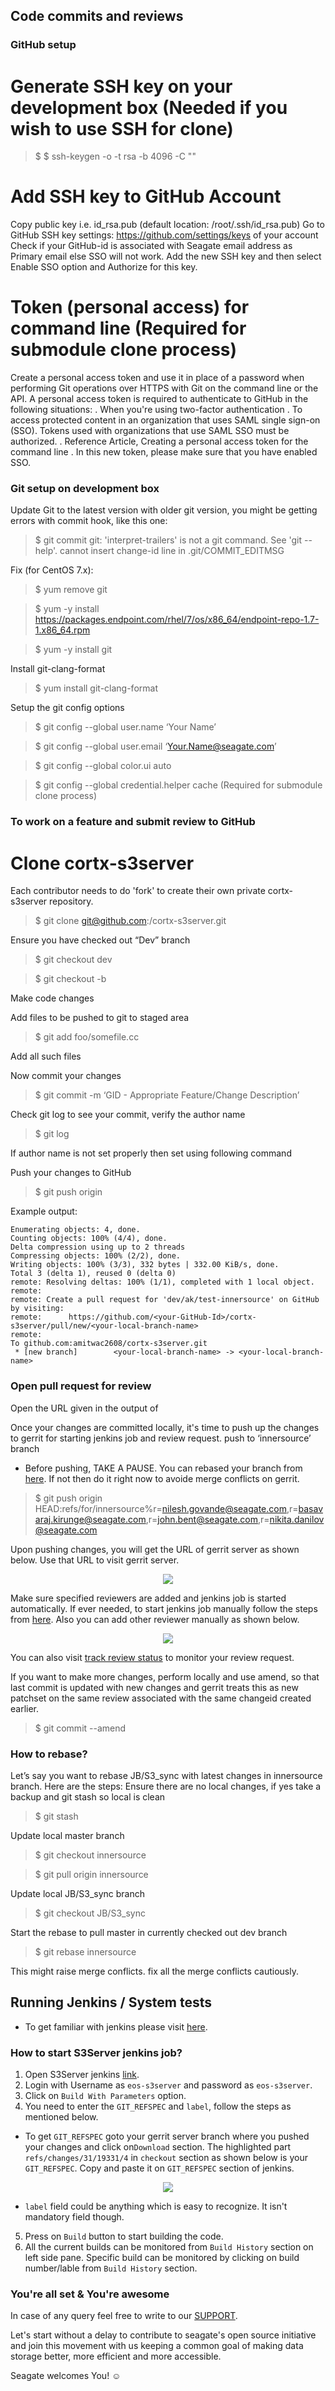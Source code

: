 ## Code commits and reviews

### GitHub setup

# Generate SSH key on your development box (Needed if you wish to use SSH for clone)
> $ $ ssh-keygen -o -t rsa -b 4096 -C "<seagate-email-address>"

# Add SSH key to GitHub Account
 Copy public key i.e. id_rsa.pub (default location: /root/.ssh/id_rsa.pub)
 Go to GitHub SSH key settings: https://github.com/settings/keys of your account
 Check if your GitHub-id is associated with Seagate email address as Primary email else SSO will not work.
 Add the new SSH key and then select Enable SSO option and Authorize for this key. 

# Token (personal access) for command line (Required for submodule clone process)
 Create a personal access token and use it in place of a password when performing Git operations over HTTPS with Git on the command line or the API.
 A personal access token is required to authenticate to GitHub in the following situations:
   . When you're using two-factor authentication
   . To access protected content in an organization that uses SAML single sign-on (SSO). Tokens used with organizations that use SAML SSO must be authorized.
   . Reference Article, Creating a personal access token for the command line
   . In this new token, please make sure that you have enabled SSO.

### Git setup on development box
Update Git to the latest version
with older git version, you might be getting errors with commit hook, like this one:

> $ git commit
> git: 'interpret-trailers' is not a git command. See 'git --help'.
cannot insert change-id line in .git/COMMIT_EDITMSG

Fix (for CentOS 7.x):

 > $ yum remove git
 
 > $ yum -y install  https://packages.endpoint.com/rhel/7/os/x86_64/endpoint-repo-1.7-1.x86_64.rpm
 
 > $ yum -y install git
  
Install git-clang-format

> $ yum install git-clang-format

Setup the git config options

 > $ git config --global user.name ‘Your Name’
 
 > $ git config --global user.email ‘Your.Name@seagate.com’
 
 > $ git config --global color.ui auto
 
 > $ git config --global credential.helper cache (Required for submodule clone process)
 
### To work on a feature and submit review to GitHub

# Clone cortx-s3server
Each contributor needs to do 'fork' to create their own private cortx-s3server repository.
> $ git clone git@github.com:<GitHub-ID>/cortx-s3server.git
 
Ensure you have checked out “Dev” branch

> $ git checkout dev

> $ git checkout -b <your-local-branch-name>

Make code changes

Add files to be pushed to git to staged area

> $ git add foo/somefile.cc

Add all such files

Now commit your changes

> $ git commit -m ‘GID - Appropriate Feature/Change Description’

Check git log to see your commit, verify the author name

> $ git log 

If author name is not set properly then set using following command

Push your changes to GitHub
> $ git push origin <your-local-branch-name>

Example output: 
~~~
Enumerating objects: 4, done.
Counting objects: 100% (4/4), done.
Delta compression using up to 2 threads
Compressing objects: 100% (2/2), done.
Writing objects: 100% (3/3), 332 bytes | 332.00 KiB/s, done.
Total 3 (delta 1), reused 0 (delta 0)
remote: Resolving deltas: 100% (1/1), completed with 1 local object.
remote:
remote: Create a pull request for 'dev/ak/test-innersource' on GitHub by visiting:
remote:      https://github.com/<your-GitHub-Id>/cortx-s3server/pull/new/<your-local-branch-name>
remote:
To github.com:amitwac2608/cortx-s3server.git
 * [new branch]        <your-local-branch-name> -> <your-local-branch-name>
~~~

### Open pull request for review
Open the URL given in the output of

Once your changes are committed locally, it's time to push up the changes to gerrit for starting jenkins job and review request.
push to ‘innersource’ branch

* Before pushing, TAKE A PAUSE. You can rebased your branch from [here](#How-to-rebase). If not then do it right now to avoide merge conflicts on gerrit.

> $ git push origin HEAD:refs/for/innersource%r=nilesh.govande@seagate.com,r=basavaraj.kirunge@seagate.com,r=john.bent@seagate.com,r=nikita.danilov@seagate.com

Upon pushing changes, you will get the URL of gerrit server as shown below. Use that URL to visit gerrit server.

<p align="center"><img src="../../assets/images/gerrit_review_link.JPG?raw=true"></p>

Make sure specified reviewers are added and jenkins job is started automatically. If ever needed, to start jenkins job manually follow the steps from [here](#Running-Jenkins--System-tests). Also you can add other reviewer manually as shown below.

<p align="center"><img src="../../assets/images/gerrit_review.PNG?raw=true"></p>

You can also visit [track review status](http://gerrit.mero.colo.seagate.com/q/project:s3server+branch:innersource+status:open) to monitor your review request.

If you want to make more changes, perform locally and use amend, so that last commit is updated with new changes and gerrit treats this as new patchset on the same review associated with the same changeid created earlier.
> $ git commit --amend

### How to rebase?
Let’s say you want to rebase JB/S3_sync with latest changes in innersource branch.
Here are the steps:
Ensure there are no local changes, if yes take a backup and git stash so local is clean
> $ git stash

Update local master branch
> $ git checkout innersource

> $ git pull origin innersource

Update local JB/S3_sync branch
> $ git checkout JB/S3_sync

Start the rebase to pull master in currently checked out dev branch
> $ git rebase innersource

This might raise merge conflicts. fix all the merge conflicts cautiously.

## Running Jenkins / System tests

* To get familiar with jenkins please visit [here](https://en.wikipedia.org/wiki/Jenkins_(software)).

### How to start S3Server jenkins job?

1. Open S3Server jenkins [link](http://eos-jenkins.colo.seagate.com/job/Release_Engineering/job/InnerSource/job/S3Server/job/s3-gerrit-test/).
2. Login with Username as `eos-s3server` and password as `eos-s3server`.
3. Click on `Build With Parameters` option.
4. You need to enter the `GIT_REFSPEC` and `label`, follow the steps as mentioned below.
  * To get `GIT_REFSPEC` goto your gerrit server branch where you pushed your changes and click on`Download` section. The highlighted part `refs/changes/31/19331/4` in `checkout` section as shown below is your `GIT_REFSPEC`. Copy and paste it on `GIT_REFSPEC` section of jenkins.
  
  
<p align="center"><img src="../../assets/images/git_refspec.PNG?raw=true"></p>

  * `label` field could be anything which is easy to recognize. It isn't mandatory field though.
5. Press on `Build` button to start building the code. 
6. All the current builds can be monitored from `Build History` section on left side pane. Specific build can be monitored by clicking on build number/lable from `Build History` section.

### You're all set & You're awesome

In case of any query feel free to write to our [SUPPORT](SUPPORT.md).

Let's start without a delay to contribute to seagate's open source initiative and join this movement with us keeping a common goal of making data storage better, more efficient and more accessible.

Seagate welcomes You! :relaxed:
